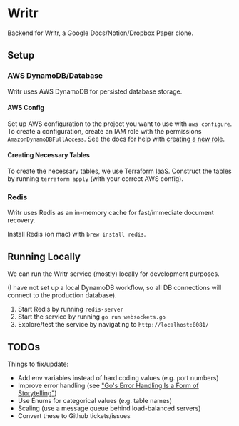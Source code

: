# Writr

Backend for Writr, a Google Docs/Notion/Dropbox Paper clone.

## Setup

### AWS DynamoDB/Database

Writr uses AWS DynamoDB for persisted database storage.

#### AWS Config

Set up AWS configuration to the project you want to use with `aws configure`.
To create a configuration, create an IAM role with the permissions `AmazonDynamoDBFullAccess`.
See the docs for help with [creating a new role](https://docs.aws.amazon.com/IAM/latest/UserGuide/id_roles_create_for-user.html).

#### Creating Necessary Tables

To create the necessary tables, we use Terraform IaaS.
Construct the tables by running `terraform apply` (with your correct AWS config).

### Redis

Writr uses Redis as an in-memory cache for fast/immediate document recovery.

Install Redis (on mac) with `brew install redis`.

## Running Locally

We can run the Writr service (mostly) locally for development purposes.

(I have not set up a local DynamoDB workflow, so all DB connections will connect to the production database).

1. Start Redis by running `redis-server`
2. Start the service by running `go run websockets.go`
3. Explore/test the service by navigating to `http://localhost:8081/`

## TODOs

Things to fix/update:

- Add env variables instead of hard coding values (e.g. port numbers)
- Improve error handling (see ["Go's Error Handling Is a Form of Storytelling"](https://preslav.me/2023/04/14/golang-error-handling-is-a-form-of-storytelling/))
- Use Enums for categorical values (e.g. table names)
- Scaling (use a message queue behind load-balanced servers)
- Convert these to Github tickets/issues
